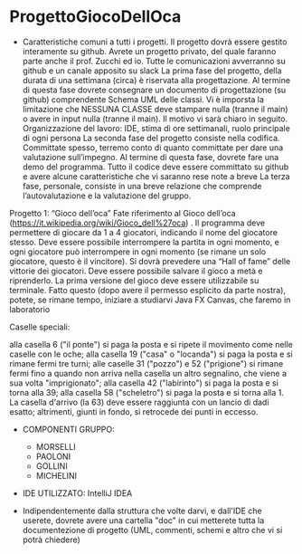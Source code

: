 # ProgettoGiocoDellOca

* Caratteristiche comuni a tutti i progetti.
Il progetto dovrà essere gestito interamente su github. Avrete un progetto privato, del quale faranno parte anche il prof. Zucchi ed io. Tutte le comunicazioni avverranno su github e un canale apposito su slack
La prima fase del progetto, della durata di una settimana (circa) è riservata alla progettazione. Al termine di questa fase dovrete consegnare un documento di progettazione (su github) comprendente
Schema UML delle classi. Vi è imporsta la limitazione che NESSUNA CLASSE deve stampare nulla (tranne il main) o avere in input nulla (tranne il main). Il motivo vi sarà chiaro in seguito. 
Organizzazione del lavoro: IDE, stima di ore settimanali, ruolo principale di ogni persona
La seconda fase del progetto consiste nella codifica. Committate spesso, terremo conto di quanto committate per dare una valutazione sull’impegno. Al termine di questa fase, dovrete fare una demo del programma. Tutto il codice deve essere committato su github e avere alcune caratteristiche che vi saranno rese note a breve
La terza fase, personale, consiste in una breve relazione che comprende l’autovalutazione e la valutazione del gruppo.

Progetto 1: “Gioco dell’oca”
Fate riferimento al Gioco dell’oca (https://it.wikipedia.org/wiki/Gioco_dell%27oca) . Il programma deve permettere di giocare da 1 a 4 giocatori, indicando il nome del giocatore stesso. Deve essere possibile interrompere la partita in ogni momento, e ogni giocatore può interrompere in ogni momento (se rimane un solo giocatore, questo è il vincitore). Si dovrà prevedere una “Hall of fame” delle vittorie dei giocatori. Deve essere possibile salvare il gioco a metà e riprenderlo.
La prima versione del gioco deve essere utilizzabile su terminale. Fatto questo (dopo avere il permesso esplicito da parte nostra), potete, se rimane tempo, iniziare a studiarvi Java FX Canvas, che faremo in laboratorio

Caselle speciali:

alla casella 6 ("il ponte") si paga la posta e si ripete il movimento come nelle caselle con le oche;
alla casella 19 ("casa" o "locanda") si paga la posta e si rimane fermi tre turni;
alle caselle 31 ("pozzo") e 52 ("prigione") si rimane fermi fino a quando non arriva nella casella un altro segnalino, che viene a sua volta "imprigionato";
alla casella 42 ("labirinto") si paga la posta e si torna alla 39;
alla casella 58 ("scheletro") si paga la posta e si torna alla 1.
La casella d'arrivo (la 63) deve essere raggiunta con un lancio di dadi esatto; altrimenti, giunti in fondo, si retrocede dei punti in eccesso.

* COMPONENTI GRUPPO:
  - MORSELLI
  - PAOLONI
  - GOLLINI
  - MICHELINI
  
* IDE UTILIZZATO: IntelliJ IDEA

* Indipendentemente dalla struttura che volte darvi, e dall'IDE che userete, dovrete avere una cartella "doc" in cui metterete tutta la documentezione di progetto (UML, commenti, schemi e altro che vi si potrà chiedere)
